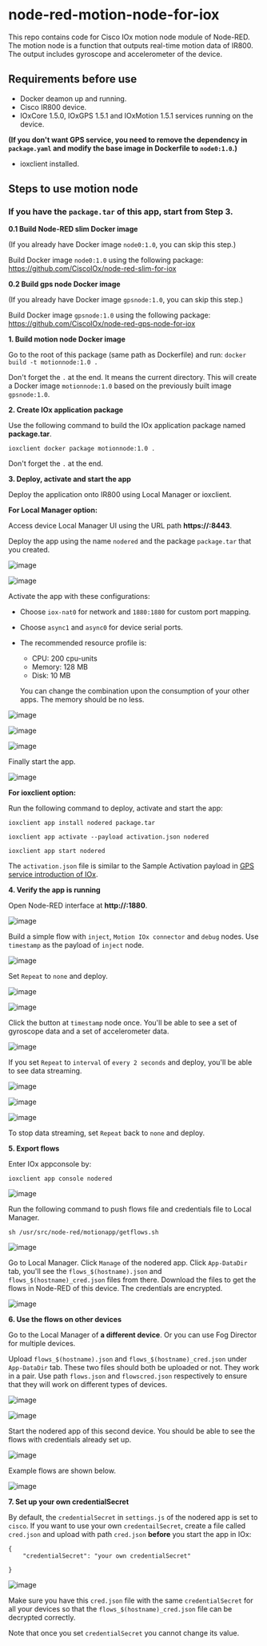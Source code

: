 # node-red-motion-node-for-iox

This repo contains code for Cisco IOx motion node module of Node-RED. The motion node is a function that outputs real-time motion data of IR800. The output includes gyroscope and accelerometer of the device.

## Requirements before use

- Docker deamon up and running.
- Cisco IR800 device.
- IOxCore 1.5.0, IOxGPS 1.5.1 and IOxMotion 1.5.1 services running on the device.

**(If you don't want GPS service, you need to remove the dependency in `package.yaml` and modify the base image in Dockerfile to `node0:1.0`.)**

- ioxclient installed.

## Steps to use motion node

### If you have the `package.tar` of this app, start from Step 3.

**0.1 Build Node-RED slim Docker image**

(If you already have Docker image `node0:1.0`, you can skip this step.)

Build Docker image `node0:1.0` using the following package:
https://github.com/CiscoIOx/node-red-slim-for-iox

**0.2 Build gps node Docker image**

(If you already have Docker image `gpsnode:1.0`, you can skip this step.)

Build Docker image `gpsnode:1.0` using the following package:
https://github.com/CiscoIOx/node-red-gps-node-for-iox

**1. Build motion node Docker image**

Go to the root of this package (same path as Dockerfile) and run:
`docker build -t motionnode:1.0 .`

Don't forget the `.` at the end. It means the current directory.
This will create a Docker image `motionnode:1.0` based on the previously built image `gpsnode:1.0`.

**2. Create IOx application package**

Use the following command to build the IOx application package named **package.tar**.

`ioxclient docker package motionnode:1.0 .`

Don't forget the `.` at the end.

**3. Deploy, activate and start the app**

Deploy the application onto IR800 using Local Manager or ioxclient.

**For Local Manager option:**

Access device Local Manager UI using the URL path **https://:8443**.

Deploy the app using the name `nodered` and the package `package.tar` that you created.

![image](https://user-images.githubusercontent.com/47573639/52669802-ec58eb80-2ecb-11e9-98ac-655385899b88.png)

![image](https://user-images.githubusercontent.com/47573639/52669839-0692c980-2ecc-11e9-8e75-940cd17bec35.png)

Activate the app with these configurations:
- Choose `iox-nat0` for network and `1880:1880` for custom port mapping.
- Choose `async1` and `async0` for device serial ports.
- The recommended resource profile is:
  - CPU: 200 cpu-units
  - Memory: 128 MB
  - Disk: 10 MB

  You can change the combination upon the consumption of your other apps. The memory should be no less.

![image](https://user-images.githubusercontent.com/47573639/52669886-21653e00-2ecc-11e9-9a46-a0d7893ebd6c.png)

![image](https://user-images.githubusercontent.com/47573639/52669905-33df7780-2ecc-11e9-9e87-2034a9c277c3.png)

![image](https://user-images.githubusercontent.com/47573639/52669953-478ade00-2ecc-11e9-8b28-372632210bfc.png)

Finally start the app.

![image](https://user-images.githubusercontent.com/47573639/52670022-730dc880-2ecc-11e9-9e7d-596e5a8aed68.png)

**For ioxclient option:**

Run the following command to deploy, activate and start the app:

`ioxclient app install nodered package.tar`

`ioxclient app activate --payload activation.json nodered`

`ioxclient app start nodered`

The `activation.json` file is similar to the Sample Activation payload in [GPS service introduction of IOx](https://developer.cisco.com/docs/iox/#!how-to-install-gps-service/how-to-install-gps-service).

**4. Verify the app is running**

Open Node-RED interface at **http://:1880**.

![image](https://user-images.githubusercontent.com/47573639/52670134-ad776580-2ecc-11e9-8cdc-ee5e62316ee2.png)

Build a simple flow with `inject`, `Motion IOx connector` and `debug` nodes. Use `timestamp` as the payload of `inject` node.

![image](https://user-images.githubusercontent.com/47573639/52671248-650d7700-2ecf-11e9-8c04-896a25934d52.png)

Set `Repeat` to `none` and deploy.

![image](https://user-images.githubusercontent.com/47573639/52671275-78204700-2ecf-11e9-94a7-e7c2afa1854c.png)

![image](https://user-images.githubusercontent.com/47573639/52671296-8a9a8080-2ecf-11e9-81dc-92388ca37ff2.png)

Click the button at `timestamp` node once. You'll be able to see a set of gyroscope data and a set of accelerometer data.

![image](https://user-images.githubusercontent.com/47573639/52671330-a3a33180-2ecf-11e9-89d6-208da0886c0e.png)

If you set `Repeat` to `interval` of `every 2 seconds` and deploy, you'll be able to see data streaming.

![image](https://user-images.githubusercontent.com/47573639/52671356-b87fc500-2ecf-11e9-8c1e-30bfbd119f76.png)

![image](https://user-images.githubusercontent.com/47573639/52671377-c9303b00-2ecf-11e9-8348-d08b1d6e4381.png)

![image](https://user-images.githubusercontent.com/47573639/52671408-dea56500-2ecf-11e9-9628-788a2cc9e9be.png)

To stop data streaming, set `Repeat` back to `none` and deploy.

**5. Export flows**

Enter IOx appconsole by:

`ioxclient app console nodered`

![image](https://user-images.githubusercontent.com/47573639/52670461-6e95df80-2ecd-11e9-89dc-2605bb189b47.png)

Run the following command to push flows file and credentials file to Local Manager.

`sh /usr/src/node-red/motionapp/getflows.sh`

![image](https://user-images.githubusercontent.com/47573639/52671447-fbda3380-2ecf-11e9-997d-a77f9934b6e2.png)

Go to Local Manager. Click `Manage` of the nodered app. Click `App-DataDir` tab, you'll see the `flows_$(hostname).json` and `flows_$(hostname)_cred.json` files from there. Download the files to get the flows in Node-RED of this device. The credentials are encrypted.

![image](https://user-images.githubusercontent.com/47573639/52670527-a6048c00-2ecd-11e9-8654-7d1b47515fb9.png)

**6. Use the flows on other devices**

Go to the Local Manager of **a different device**. Or you can use Fog Director for multiple devices.

Upload `flows_$(hostname).json` and `flows_$(hostname)_cred.json` under `App-DataDir` tab. These two files should both be uploaded or not. They work in a pair. Use path `flows.json` and `flowscred.json` respectively to ensure that they will work on different types of devices.

![image](https://user-images.githubusercontent.com/47573639/52670554-b61c6b80-2ecd-11e9-82f0-b95756111426.png)

![image](https://user-images.githubusercontent.com/47573639/52670584-c9c7d200-2ecd-11e9-9248-f7975a79d684.png)

Start the nodered app of this second device. You should be able to see the flows with credentials already set up.

![image](https://user-images.githubusercontent.com/47573639/52670612-dc420b80-2ecd-11e9-91ba-a8438398db41.png)

Example flows are shown below.

![image](https://user-images.githubusercontent.com/47573639/52670663-f8de4380-2ecd-11e9-9cda-5649b569d978.png)

**7. Set up your own credentialSecret**

By default, the `credentialSecret` in `settings.js` of the nodered app is set to `cisco`. If you want to use your own `credentailSecret`, create a file called `cred.json` and upload with path `cred.json` **before** you start the app in IOx:

```
{
	"credentialSecret": "your own credentialSecret"

}
```

![image](https://user-images.githubusercontent.com/47573639/52670692-0abfe680-2ece-11e9-8edc-9123ede79bbd.png)

Make sure you have this `cred.json` file with the same `credentialSecret` for all your devices so that the `flows_$(hostname)_cred.json` file can be decrypted correctly.

Note that once you set `credentialSecret` you cannot change its value.